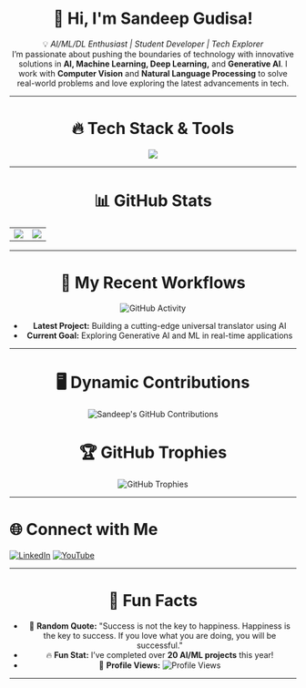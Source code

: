 <div align="center">

# 👋 Hi, I'm **Sandeep Gudisa**!

💡 *AI/ML/DL Enthusiast | Student Developer | Tech Explorer*  
I’m passionate about pushing the boundaries of technology with innovative solutions in **AI, Machine Learning, Deep Learning,** and **Generative AI**. I work with **Computer Vision** and **Natural Language Processing** to solve real-world problems and love exploring the latest advancements in tech.


</div>

---

<div align="center">

# 🔥 Tech Stack & Tools

<p align="center">
  <img src="https://skillicons.dev/icons?i=python,javascript,azure,tensorflow,pytorch,react,react-native,nodejs,opencv,docker,git,github" />
</p>

</div>

---

<div align="center">

# 📊 GitHub Stats

<table>
  <tr>
    <td>
      <img src="https://github-readme-stats.vercel.app/api?username=GudisaSandeep&show_icons=true&theme=radical" />
    </td>
    <td>
      <img src="https://streak-stats.demolab.com?user=GudisaSandeep&theme=radical&hide_border=false" />
    </td>
  </tr>
</table>

</div>

---

<div align="center">

# 🚀 My Recent Workflows

![GitHub Activity](https://github-readme-activity-graph.vercel.app/graph?username=GudisaSandeep&theme=radical)

- **Latest Project:** Building a cutting-edge universal translator using AI
- **Current Goal:** Exploring Generative AI and ML in real-time applications

</div>

---





<div align="center">

# 🖥️ Dynamic Contributions

![Sandeep's GitHub Contributions](https://github-readme-stats.vercel.app/api/top-langs/?username=GudisaSandeep&theme=radical&layout=compact&hide_border=false)  

</div>



<div align="center">

# 🏆 GitHub Trophies

![GitHub Trophies](https://github-profile-trophy.vercel.app/?username=GudisaSandeep&theme=radical&no-frame=false&no-bg=false&margin-w=4)

</div>

---





# 🌐 Connect with Me

[![LinkedIn](https://img.shields.io/badge/LinkedIn-%230077B5.svg?style=for-the-badge&logo=linkedin&logoColor=white)](https://linkedin.com/in/sandeep-gudisa) 
[![YouTube](https://img.shields.io/badge/YouTube-%23FF0000.svg?style=for-the-badge&logo=youtube&logoColor=white)](https://www.youtube.com/@AIProgrammingTelugu)

</div>

---

<div align="center">

# 🎉 Fun Facts

- 🎯 **Random Quote:** "Success is not the key to happiness. Happiness is the key to success. If you love what you are doing, you will be successful."
- 🔥 **Fun Stat:** I’ve completed over **20 AI/ML projects** this year!
- 👀 **Profile Views:** ![Profile Views](https://komarev.com/ghpvc/?username=GudisaSandeep&color=blue)

</div>

---

